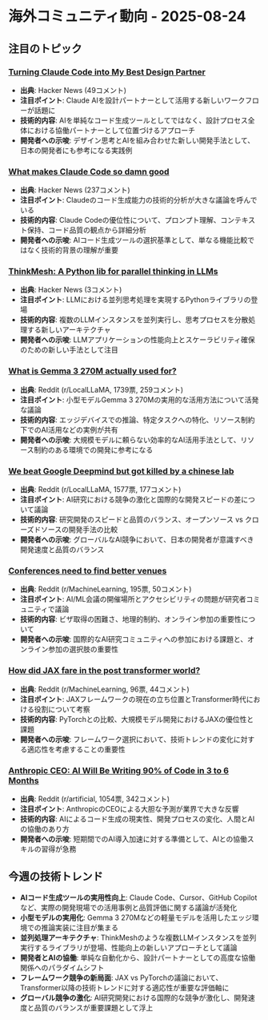 # 海外コミュニティ動向 - 2025-08-24

## 注目のトピック

### [Turning Claude Code into My Best Design Partner](https://betweentheprompts.com/design-partner/)
- **出典**: Hacker News (49コメント)
- **注目ポイント**: Claude AIを設計パートナーとして活用する新しいワークフローが話題に
- **技術的内容**: AIを単純なコード生成ツールとしてではなく、設計プロセス全体における協働パートナーとして位置づけるアプローチ
- **開発者への示唆**: デザイン思考とAIを組み合わせた新しい開発手法として、日本の開発者にも参考になる実践例

### [What makes Claude Code so damn good](https://minusx.ai/blog/decoding-claude-code/)
- **出典**: Hacker News (237コメント)
- **注目ポイント**: Claudeのコード生成能力の技術的分析が大きな議論を呼んでいる
- **技術的内容**: Claude Codeの優位性について、プロンプト理解、コンテキスト保持、コード品質の観点から詳細分析
- **開発者への示唆**: AIコード生成ツールの選択基準として、単なる機能比較ではなく技術的背景の理解が重要

### [ThinkMesh: A Python lib for parallel thinking in LLMs](https://github.com/martianlantern/ThinkMesh)
- **出典**: Hacker News (3コメント)
- **注目ポイント**: LLMにおける並列思考処理を実現するPythonライブラリの登場
- **技術的内容**: 複数のLLMインスタンスを並列実行し、思考プロセスを分散処理する新しいアーキテクチャ
- **開発者への示唆**: LLMアプリケーションの性能向上とスケーラビリティ確保のための新しい手法として注目

### [What is Gemma 3 270M actually used for?](https://www.reddit.com/r/LocalLLaMA/comments/1mwwr87/what_is_gemma_3_270m_actually_used_for/)
- **出典**: Reddit (r/LocalLLaMA, 1739票, 259コメント)
- **注目ポイント**: 小型モデルGemma 3 270Mの実用的な活用方法について活発な議論
- **技術的内容**: エッジデバイスでの推論、特定タスクへの特化、リソース制約下でのAI活用などの実例が共有
- **開発者への示唆**: 大規模モデルに頼らない効率的なAI活用手法として、リソース制約のある環境での開発に参考になる

### [We beat Google Deepmind but got killed by a chinese lab](https://www.reddit.com/r/LocalLLaMA/comments/1mv6go1/we_beat_google_deepmind_but_got_killed_by_a/)
- **出典**: Reddit (r/LocalLLaMA, 1577票, 177コメント)
- **注目ポイント**: AI研究における競争の激化と国際的な開発スピードの差について議論
- **技術的内容**: 研究開発のスピードと品質のバランス、オープンソース vs クローズドソースの開発手法の比較
- **開発者への示唆**: グローバルなAI競争において、日本の開発者が意識すべき開発速度と品質のバランス

### [Conferences need to find better venues](https://www.reddit.com/r/MachineLearning/comments/1mtfikh/d_conferences_need_to_find_better_venues/)
- **出典**: Reddit (r/MachineLearning, 195票, 50コメント)
- **注目ポイント**: AI/ML会議の開催場所とアクセシビリティの問題が研究者コミュニティで議論
- **技術的内容**: ビザ取得の困難さ、地理的制約、オンライン参加の重要性について
- **開発者への示唆**: 国際的なAI研究コミュニティへの参加における課題と、オンライン参加の選択肢の重要性

### [How did JAX fare in the post transformer world?](https://www.reddit.com/r/MachineLearning/comments/1mybwih/d_how_did_jax_fare_in_the_post_transformer_world/)
- **出典**: Reddit (r/MachineLearning, 96票, 44コメント)
- **注目ポイント**: JAXフレームワークの現在の立ち位置とTransformer時代における役割について考察
- **技術的内容**: PyTorchとの比較、大規模モデル開発におけるJAXの優位性と課題
- **開発者への示唆**: フレームワーク選択において、技術トレンドの変化に対する適応性を考慮することの重要性

### [Anthropic CEO: AI Will Be Writing 90% of Code in 3 to 6 Months](https://www.reddit.com/r/artificial/comments/1mv1mxo/anthropic_ceo_ai_will_be_writing_90_of_code_in_3/)
- **出典**: Reddit (r/artificial, 1054票, 342コメント)
- **注目ポイント**: AnthropicのCEOによる大胆な予測が業界で大きな反響
- **技術的内容**: AIによるコード生成の現実性、開発プロセスの変化、人間とAIの協働のあり方
- **開発者への示唆**: 短期間でのAI導入加速に対する準備として、AIとの協働スキルの習得が急務

## 今週の技術トレンド

- **AIコード生成ツールの実用性向上**: Claude Code、Cursor、GitHub Copilotなど、実際の開発現場での活用事例と品質評価に関する議論が活発化
- **小型モデルの実用化**: Gemma 3 270Mなどの軽量モデルを活用したエッジ環境での推論実装に注目が集まる
- **並列処理アーキテクチャ**: ThinkMeshのような複数LLMインスタンスを並列実行するライブラリが登場、性能向上の新しいアプローチとして議論
- **開発者とAIの協働**: 単純な自動化から、設計パートナーとしての高度な協働関係へのパラダイムシフト
- **フレームワーク競争の新局面**: JAX vs PyTorchの議論において、Transformer以降の技術トレンドに対する適応性が重要な評価軸に
- **グローバル競争の激化**: AI研究開発における国際的な競争が激化し、開発速度と品質のバランスが重要課題として浮上